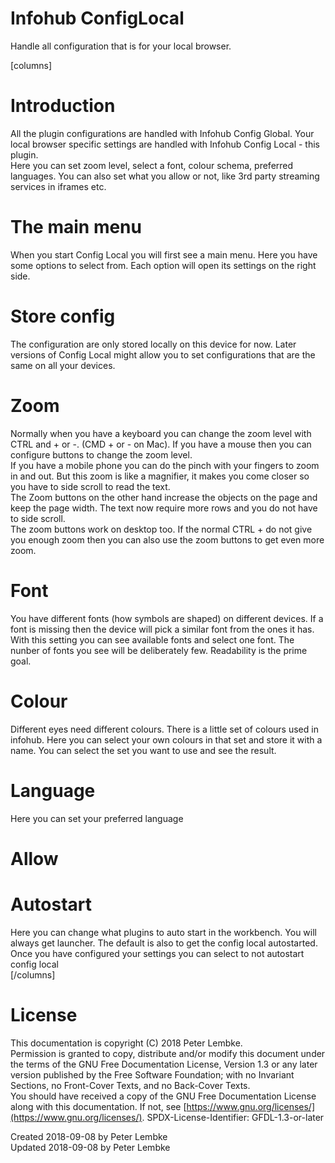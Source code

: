 # Infohub ConfigLocal
Handle all configuration that is for your local browser.  

[columns]
# Introduction
All the plugin configurations are handled with Infohub Config Global. Your local browser specific settings are handled with Infohub Config Local - this plugin.  
Here you can set zoom level, select a font, colour schema, preferred languages. You can also set what you allow or not, like 3rd party streaming services in iframes etc.  

# The main menu
When you start Config Local you will first see a main menu. Here you have some options to select from. Each option will open its settings on the right side.  

# Store config
The configuration are only stored locally on this device for now.
Later versions of Config Local might allow you to set configurations that are the same on all your devices.  

# Zoom
Normally when you have a keyboard you can change the zoom level with CTRL and + or -. (CMD + or - on Mac).
If you have a mouse then you can configure buttons to change the zoom level.  
If you have a mobile phone you can do the pinch with your fingers to zoom in and out. But this zoom is like a magnifier, it makes you come closer so you have to side scroll to read the text.  
The Zoom buttons on the other hand increase the objects on the page and keep the page width. The text now require more rows and you do not have to side scroll.  
The zoom buttons work on desktop too. If the normal CTRL + do not give you enough zoom then you can also use the zoom buttons to get even more zoom.  

# Font
You have different fonts (how symbols are shaped) on different devices. If a font is missing then the device will pick a similar font from the ones it has.  
With this setting you can see available fonts and select one font. The nunber of fonts you see will be deliberately few. Readability is the prime goal.  

# Colour
Different eyes need different colours. There is a little set of colours used in infohub. Here you can select your own colours in that set and store it with a name.
You can select the set you want to use and see the result.  

# Language
Here you can set your preferred language  

# Allow
  
# Autostart
Here you can change what plugins to auto start in the workbench. You will always get launcher. The default is also to get the config local autostarted.
Once you have configured your settings you can select to not autostart config local  
[/columns]

# License
This documentation is copyright (C) 2018 Peter Lembke.  
Permission is granted to copy, distribute and/or modify this document under the terms of the GNU Free Documentation License, Version 1.3 or any later version published by the Free Software Foundation; with no Invariant Sections, no Front-Cover Texts, and no Back-Cover Texts.  
You should have received a copy of the GNU Free Documentation License along with this documentation. If not, see [https://www.gnu.org/licenses/](https://www.gnu.org/licenses/).  SPDX-License-Identifier: GFDL-1.3-or-later  

Created 2018-09-08 by Peter Lembke  
Updated 2018-09-08 by Peter Lembke  
